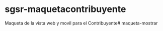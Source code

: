 # sgsr-maquetacontribuyente

Maqueta de la vista web y movil para el Contribuyente# maqueta-mostrar

